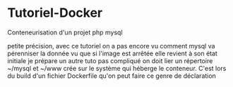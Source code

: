 # Tutoriel-Docker
Conteneurisation d'un projet php mysql

petite précision, avec ce tutoriel on a pas encore vu comment mysql va pérenniser la donnée vu que si l'image est arrêtée elle revient à son état initiale
je prépare un autre tuto
pas compliqué on doit lier un répertoire ~/mysql et ~/www crée sur le système qui héberge le conteneur.
C'est lors du build d'un fichier Dockerfile qu'on peut faire ce genre de déclaration
